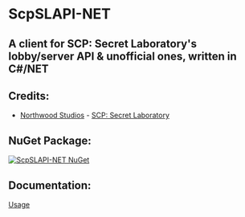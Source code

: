 # ScpSLAPI-NET
## A client for SCP: Secret Laboratory's lobby/server API & unofficial ones, written in C#/NET

## Credits:
- [Northwood Studios](https://store.steampowered.com/developer/NWStudios) - [SCP: Secret Laboratory](https://store.steampowered.com/app/700330/SCP_Secret_Laboratory/)

## NuGet Package:
[![ScpSLAPI-NET NuGet](https://img.shields.io/nuget/vpre/ScpSLAPI-NET?label=ScpSLAPI-NET&style=flat-square)](https://www.nuget.org/packages/ScpSLAPI-NET/)

## Documentation:
[Usage](https://github.com/SoNearSonar/ScpSLAPI-NET/blob/main/Documentation/Usage.md)
